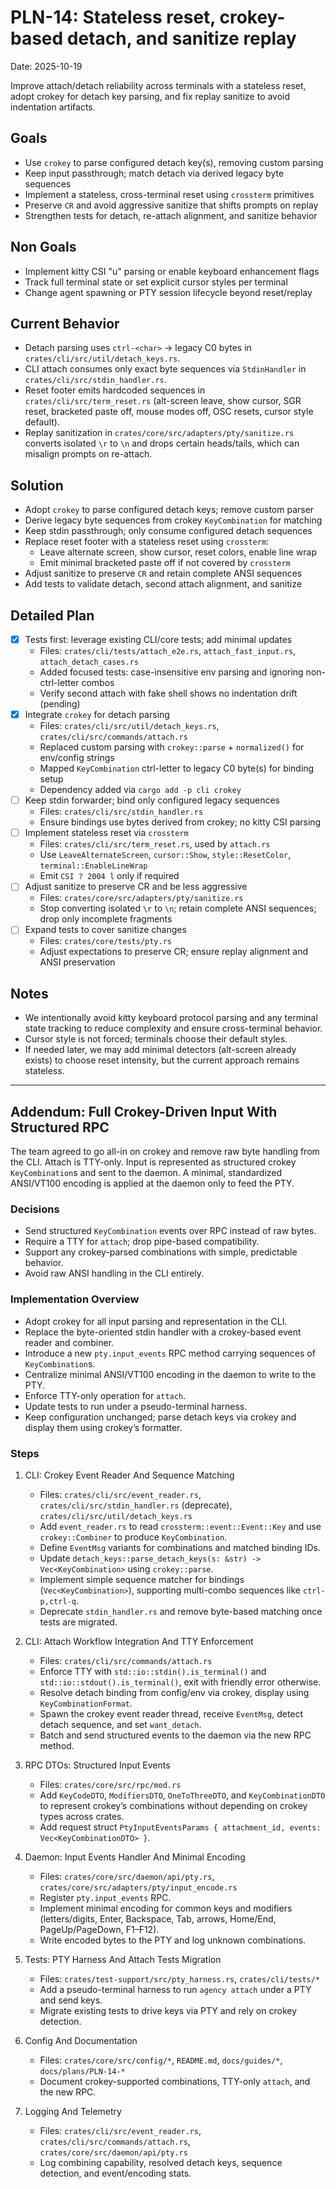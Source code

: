# PLN-14: Stateless reset, crokey-based detach, and sanitize replay

Date: 2025-10-19

Improve attach/detach reliability across terminals with a stateless reset, adopt crokey for detach key parsing, and fix replay sanitize to avoid indentation artifacts.

## Goals

- Use `crokey` to parse configured detach key(s), removing custom parsing
- Keep input passthrough; match detach via derived legacy byte sequences
- Implement a stateless, cross-terminal reset using `crossterm` primitives
- Preserve `CR` and avoid aggressive sanitize that shifts prompts on replay
- Strengthen tests for detach, re-attach alignment, and sanitize behavior

## Non Goals

- Implement kitty CSI "u" parsing or enable keyboard enhancement flags
- Track full terminal state or set explicit cursor styles per terminal
- Change agent spawning or PTY session lifecycle beyond reset/replay

## Current Behavior

- Detach parsing uses `ctrl-<char>` -> legacy C0 bytes in `crates/cli/src/util/detach_keys.rs`.
- CLI attach consumes only exact byte sequences via `StdinHandler` in `crates/cli/src/stdin_handler.rs`.
- Reset footer emits hardcoded sequences in `crates/cli/src/term_reset.rs` (alt-screen leave, show cursor, SGR reset, bracketed paste off, mouse modes off, OSC resets, cursor style default).
- Replay sanitization in `crates/core/src/adapters/pty/sanitize.rs` converts isolated `\r` to `\n` and drops certain heads/tails, which can misalign prompts on re-attach.

## Solution

- Adopt `crokey` to parse configured detach keys; remove custom parser
- Derive legacy byte sequences from crokey `KeyCombination` for matching
- Keep stdin passthrough; only consume configured detach sequences
- Replace reset footer with a stateless reset using `crossterm`:
  - Leave alternate screen, show cursor, reset colors, enable line wrap
  - Emit minimal bracketed paste off if not covered by `crossterm`
- Adjust sanitize to preserve `CR` and retain complete ANSI sequences
- Add tests to validate detach, second attach alignment, and sanitize

## Detailed Plan

- [x] Tests first: leverage existing CLI/core tests; add minimal updates
  - Files: `crates/cli/tests/attach_e2e.rs`, `attach_fast_input.rs`, `attach_detach_cases.rs`
  - Added focused tests: case-insensitive env parsing and ignoring non-ctrl-letter combos
  - Verify second attach with fake shell shows no indentation drift (pending)
- [x] Integrate `crokey` for detach parsing
  - Files: `crates/cli/src/util/detach_keys.rs`, `crates/cli/src/commands/attach.rs`
  - Replaced custom parsing with `crokey::parse` + `normalized()` for env/config strings
  - Mapped `KeyCombination` ctrl-letter to legacy C0 byte(s) for binding setup
  - Dependency added via `cargo add -p cli crokey`
- [ ] Keep stdin forwarder; bind only configured legacy sequences
  - Files: `crates/cli/src/stdin_handler.rs`
  - Ensure bindings use bytes derived from crokey; no kitty CSI parsing
- [ ] Implement stateless reset via `crossterm`
  - Files: `crates/cli/src/term_reset.rs`, used by `attach.rs`
  - Use `LeaveAlternateScreen`, `cursor::Show`, `style::ResetColor`, `terminal::EnableLineWrap`
  - Emit `CSI ? 2004 l` only if required
- [ ] Adjust sanitize to preserve CR and be less aggressive
  - Files: `crates/core/src/adapters/pty/sanitize.rs`
  - Stop converting isolated `\r` to `\n`; retain complete ANSI sequences; drop only incomplete fragments
- [ ] Expand tests to cover sanitize changes
  - Files: `crates/core/tests/pty.rs`
  - Adjust expectations to preserve CR; ensure replay alignment and ANSI preservation


## Notes

- We intentionally avoid kitty keyboard protocol parsing and any terminal state tracking to reduce complexity and ensure cross-terminal behavior.
- Cursor style is not forced; terminals choose their default styles.
- If needed later, we may add minimal detectors (alt-screen already exists) to choose reset intensity, but the current approach remains stateless.


---

## Addendum: Full Crokey-Driven Input With Structured RPC

The team agreed to go all-in on crokey and remove raw byte handling from the CLI.
Attach is TTY-only.
Input is represented as structured crokey `KeyCombination`s and sent to the daemon.
A minimal, standardized ANSI/VT100 encoding is applied at the daemon only to feed the PTY.

### Decisions

- Send structured `KeyCombination` events over RPC instead of raw bytes.
- Require a TTY for `attach`; drop pipe-based compatibility.
- Support any crokey-parsed combinations with simple, predictable behavior.
- Avoid raw ANSI handling in the CLI entirely.

### Implementation Overview

- Adopt crokey for all input parsing and representation in the CLI.
- Replace the byte-oriented stdin handler with a crokey-based event reader and combiner.
- Introduce a new `pty.input_events` RPC method carrying sequences of `KeyCombination`s.
- Centralize minimal ANSI/VT100 encoding in the daemon to write to the PTY.
- Enforce TTY-only operation for `attach`.
- Update tests to run under a pseudo-terminal harness.
- Keep configuration unchanged; parse detach keys via crokey and display them using crokey’s formatter.

### Steps

1. CLI: Crokey Event Reader And Sequence Matching
   - Files: `crates/cli/src/event_reader.rs`, `crates/cli/src/stdin_handler.rs` (deprecate), `crates/cli/src/util/detach_keys.rs`
   - Add `event_reader.rs` to read `crossterm::event::Event::Key` and use `crokey::Combiner` to produce `KeyCombination`.
   - Define `EventMsg` variants for combinations and matched binding IDs.
   - Update `detach_keys::parse_detach_keys(s: &str) -> Vec<KeyCombination>` using `crokey::parse`.
   - Implement simple sequence matcher for bindings (`Vec<KeyCombination>`), supporting multi-combo sequences like `ctrl-p,ctrl-q`.
   - Deprecate `stdin_handler.rs` and remove byte-based matching once tests are migrated.

2. CLI: Attach Workflow Integration And TTY Enforcement
   - Files: `crates/cli/src/commands/attach.rs`
   - Enforce TTY with `std::io::stdin().is_terminal()` and `std::io::stdout().is_terminal()`, exit with friendly error otherwise.
   - Resolve detach binding from config/env via crokey, display using `KeyCombinationFormat`.
   - Spawn the crokey event reader thread, receive `EventMsg`, detect detach sequence, and set `want_detach`.
   - Batch and send structured events to the daemon via the new RPC method.

3. RPC DTOs: Structured Input Events
   - Files: `crates/core/src/rpc/mod.rs`
   - Add `KeyCodeDTO`, `ModifiersDTO`, `OneToThreeDTO`, and `KeyCombinationDTO` to represent crokey’s combinations without depending on crokey types across crates.
   - Add request struct `PtyInputEventsParams { attachment_id, events: Vec<KeyCombinationDTO> }`.

4. Daemon: Input Events Handler And Minimal Encoding
   - Files: `crates/core/src/daemon/api/pty.rs`, `crates/core/src/adapters/pty/input_encode.rs`
   - Register `pty.input_events` RPC.
   - Implement minimal encoding for common keys and modifiers (letters/digits, Enter, Backspace, Tab, arrows, Home/End, PageUp/PageDown, F1–F12).
   - Write encoded bytes to the PTY and log unknown combinations.

5. Tests: PTY Harness And Attach Tests Migration
   - Files: `crates/test-support/src/pty_harness.rs`, `crates/cli/tests/*`
   - Add a pseudo-terminal harness to run `agency attach` under a PTY and send keys.
   - Migrate existing tests to drive keys via PTY and rely on crokey detection.

6. Config And Documentation
   - Files: `crates/core/src/config/*`, `README.md`, `docs/guides/*`, `docs/plans/PLN-14-*`
   - Document crokey-supported combinations, TTY-only `attach`, and the new RPC.

7. Logging And Telemetry
   - Files: `crates/cli/src/event_reader.rs`, `crates/cli/src/commands/attach.rs`, `crates/core/src/daemon/api/pty.rs`
   - Log combining capability, resolved detach keys, sequence detection, and event/encoding stats.

